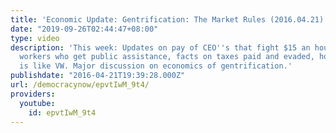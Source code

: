 ```yaml
---
title: 'Economic Update: Gentrification: The Market Rules (2016.04.21)'
date: "2019-09-26T02:44:47+08:00"
type: video
description: 'This week: Updates on pay of CEO''s that fight $15 an hour for workers,
  workers who get public assistance, facts on taxes paid and evaded, how Mitsubishi
  is like VW. Major discussion on economics of gentrification.'
publishdate: "2016-04-21T19:39:28.000Z"
url: /democracynow/epvtIwM_9t4/
providers:
  youtube:
    id: epvtIwM_9t4
---
```

